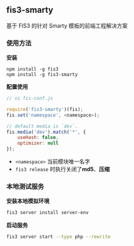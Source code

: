 ## fis3-smarty

基于 FIS3 的针对 Smarty 模板的前端工程解决方案

### 使用方法

**安装**

```
npm install -g fis3
npm install -g fis3-smarty
```

**配置使用**
```js
// vi fis-conf.js

require('fis3-smarty')(fis);
fis.set('namespace', <namespace>);

// default media is `dev`，
fis.media('dev').match('*', {
    useHash: false,
    optimizer: null
});

```
- `<namespace>` 当前模块唯一名字
- `fis3 release` 时执行关闭了**md5**、**压缩**

### 本地测试服务

**安装本地模拟环境**

```bash
fis3 server install server-env
```

**启动服务**

```bash
fis3 server start --type php --rewrite
```

